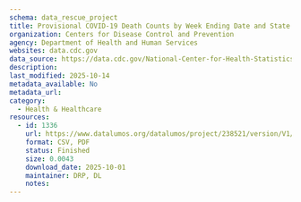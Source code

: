 ```yaml
---
schema: data_rescue_project 
title: Provisional COVID-19 Death Counts by Week Ending Date and State
organization: Centers for Disease Control and Prevention
agency: Department of Health and Human Services
websites: data.cdc.gov
data_source: https://data.cdc.gov/National-Center-for-Health-Statistics/Provisional-COVID-19-Death-Counts-by-Week-Ending-D/r8kw-7aab/about_data
description: 
last_modified: 2025-10-14
metadata_available: No
metadata_url: 
category:
  - Health & Healthcare 
resources:
  - id: 1336
    url: https://www.datalumos.org/datalumos/project/238521/version/V1/view
    format: CSV, PDF
    status: Finished
    size: 0.0043
    download_date: 2025-10-01
    maintainer: DRP, DL
    notes: 
---
```

